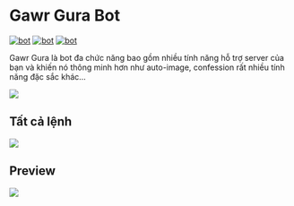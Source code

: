 # Gawr Gura Bot
[![bot](https://img.shields.io/badge/dynamic/json?color=7289DA&label=Servers&style=for-the-badge&query=servers&url=https%3A%2F%2Fbadge.vuhuy09.repl.co%2Fservers)](https://discord.com/api/oauth2/authorize?client_id=869120429665714186&permissions=8&scope=bot%20applications.commands)
[![bot](https://img.shields.io/badge/dynamic/json?color=7289DA&label=Status&style=for-the-badge&query=status&url=https%3A%2F%2Fbadge.vuhuy09.repl.co%2Fservers)](https://discord.com/api/oauth2/authorize?client_id=869120429665714186&permissions=8&scope=bot%20applications.commands)
[![bot](https://img.shields.io/badge/dynamic/json?color=7289DA&label=Members&style=for-the-badge&query=members&url=https%3A%2F%2Fbadge.vuhuy09.repl.co%2Fservers)](https://discord.com/api/oauth2/authorize?client_id=869120429665714186&permissions=8&scope=bot%20applications.commands)

Gawr Gura là bot đa chức năng bao gồm nhiều tính năng hỗ trợ server của bạn và khiến nó thông minh hơn như auto-image, confession rất nhiều tính năng đặc sắc khác...

<a  href="https://discord.com/oauth2/author![image](https://user-images.githubusercontent.com/67152874/127595915-89e2da26-9c61-4b48-865c-6d5476570d97.png)
ize?client_id=869120429665714186&scope=bot&permissions=8"><img  src="https://media.discordapp.net/attachments/866527112264679427/870513261517365288/gawgurabot.png?width=887&height=499"></a>

## Tất cả lệnh

<a  href="https://discord.com/oauth2/author![image](https://user-images.githubusercontent.com/67152874/127595915-89e2da26-9c61-4b48-865c-6d5476570d97.png)
ize?client_id=869120429665714186&scope=bot&permissions=8"><img src="https://cdn.discordapp.com/attachments/868822054500204565/908626208101634048/unknown.png"></a>

## Preview

<a  href="https://discord.com/oauth2/author![image](https://user-images.githubusercontent.com/67152874/127595915-89e2da26-9c61-4b48-865c-6d5476570d97.png)
ize?client_id=869120429665714186&scope=bot&permissions=8"><img  src="https://images-ext-2.discordapp.net/external/GRpdyndvYXXiycrjfHu5LlmL0goHH_4zd8EFxXrFoL0/https/media.giphy.com/media/eA0DlkbhVvMF14mj4S/giphy.gif"></a>

